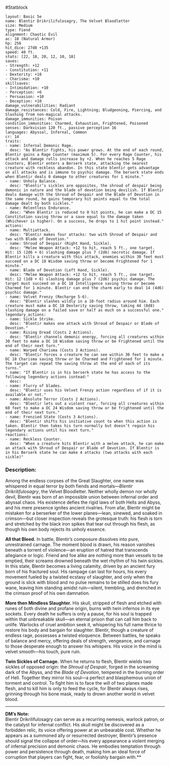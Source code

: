 #Statblock 
```statblock 
layout: Basic 5e 
name: Blentir Drikrilifulosagry, The Velvet Bloodletter
size: Medium
type: Fiend
alignment: Chaotic Evil
ac: 18 (Natural Armor)
hp: 256
hit_dice: 27d8 +135
speed: 40 ft.
stats: [22, 18, 20, 12, 10, 18]
saves: 
- Strength: +12
- Constitution: +11
- Dexterity: +10
- Charisma: +10
skillsaves: 
- Intimidation: +10
- Perception: +6
- Persuasion: +10
- Deception: +10
damage_vulnerabilities: Radiant 
damage_resistances: Cold, Fire, Lightning; Bludgeoning, Piercing, and Slashing from non-magical attacks.
damage_immunities: Poison
condition_immunities: Charmed, Exhaustion, Frightened, Poisoned
senses: Darkvision 120 ft., passive perception 16
languages: Abyssal, Infernal, Common
cr: 14
traits: 
- name: Infernal Demonic Rage.
  desc: "As Blentir fights, his power grows. At the end of each round, Blentir gains a Rage Counter (maximum 5). For every Rage Counter, his attack and damage rolls increase by +2. When he reaches 5 Rage Counters, Blentir enters a Berserk state, attacking the nearest creature with reckless abandon. In this state blentir gets advantage on all attacks and is immune to psychic damage. The berserk state ends when Blentir deals 0 damage to other creatures for 1 minute."
- name: Unholy Balance.
  desc: "Blentir’s sickles are opposites, the shroud of despair being demonic in nature and the blade of devotion being devilish. If Blentir deals damage with the Shroud of Despair and the Blade of Devotion in the same round, he gains temporary hit points equal to the total damage dealt by both sickles."
- name: Relentless Endurance.
  desc: "When Blentir is reduced to 0 hit points, he can make a DC 15 Constitution saving throw or a save equal to the damage taken (Whichever is higher). On a success, he drops to 1 hit point instead."
actions: 
- name: Multiattack.
  desc: "Blentir makes four attacks: two with Shroud of Despair and two with Blade of Devotion."
- name: Shroud of Despair (Right Hand, Sickle).
  desc: "Melee Weapon Attack: +12 to hit, reach 5 ft., one target. Hit: 15 (2d6 + 6) slashing damage plus 7 (2d6) necrotic damage. If Blentir kills a creature with this attack, enemies within 30 feet must succeed on a DC 18 Wisdom saving throw or become Frightened for 1 minute."
- name: Blade of Devotion (Left Hand, Sickle).
  desc: "Melee Weapon Attack: +12 to hit, reach 5 ft., one target. Hit: 12 (1d8 + 6) slashing damage plus 7 (2d6) psychic damage. The target must succeed on a DC 18 Intelligence saving throw or become Charmed for 1 minute. Blentir can end the charm early to deal 14 (4d6) psychic damage."
- name: Velvet Frenzy (Recharge 5-6).
  desc: "Blentir slashes wildly in a 10-foot radius around him. Each creature must make a DC 18 Dexterity saving throw, taking 44 (8d8) slashing damage on a failed save or half as much on a successful one."
legendary_actions: 
- name: Sickle Strike.
  desc: "Blentir makes one attack with Shroud of Despair or Blade of Devotion."
- name: Rising Dread (Costs 2 Actions).
  desc: "Blentir channels demonic energy, forcing all creatures within 30 feet to make a DC 18 Wisdom saving throw or be Frightened until the end of their next turn."
- name: Warped Charisma (Costs 3 Actions).
  desc: "Blentir forces a creature he can see within 30 feet to make a DC 18 Charisma saving throw or be Charmed and Frightened for 1 minute. The target can repeat the saving throw at the end of each of its turns."
- name: "If Blentir is in his berserk state he has access to the following legendary actions isntead:"
  desc: 
- name: Flurry of blades.
  desc: "Blentir uses his Velvet Frenzy action regardless of if it is available or not."
- name: Absolute Terror (Costs 2 Actions).
  desc: "Blentir lets out a violent roar, forcing all creatures within 60 feet to make a DC 24 Wisdom saving throw or be frightened until the end of their next turn."
- name: Frenzied State (Costs 3 Actions).
  desc: "Blentir shifts his initiative count to when this action is taken. Blentir then takes his turn normally but doesn’t regain his legendary actions until his next turn."
reactions: 
- name: Reckless Counter.
  desc: "When a creature hits Blentir with a melee attack, he can make an attack with Shroud of Despair or Blade of Devotion. If Blentir is in his Berserk state he can make 4 attacks (two attacks with each sickle)"
```

### Description:
Among the endless corpses of the Great Slaughter, one name was whispered in equal terror by both fiends and mortals—_Blentir Drikrilifulosagry_, the Velvet Bloodletter. Neither wholly demon nor wholly devil, Blentir was born of an impossible union between infernal order and abyssal chaos. His existence defies the rigid laws of both Hells and Abyss, and his mere presence ignites ancient rivalries. From afar, Blentir might be mistaken for a berserker of the lower planes—lean, sinewed, and soaked in crimson—but closer inspection reveals the grotesque truth: his flesh is torn and stretched by the black iron spikes that tear out through his flesh, as though his own body rejects its unholy essence.

**All that Bleed.** In battle, Blentir’s composure dissolves into pure, unrestrained carnage. The moment blood is drawn, his reason vanishes beneath a torrent of violence—an eruption of hatred that transcends allegiance or logic. Friend and foe alike are nothing more than vessels to be emptied, their screams drowned beneath the wet rhythm of his twin sickles. In this state, Blentir becomes a living calamity, driven by an ancient fury born of his fractured soul. His rampage can last for hours, his every movement fueled by a twisted ecstasy of slaughter, and only when the ground is slick with blood and no pulse remains to be stilled does his fury wane, leaving him standing amidst ruin—silent, trembling, and drenched in the crimson proof of his own damnation.

**More then Mindless Slaughter.** His skull, stripped of flesh and etched with runes of both divine and profane origin, burns with twin infernos in its eye sockets. Every death he suffers is only a pause, for his soul is trapped within that unbreakable skull—an eternal prison that can call him back to unlife. Warlocks of cruel ambition seek it, whispering his full name thrice to restore his body and bargain for slaughter. Blentir, though a creature of endless rage, possesses a twisted eloquence. Between battles, he speaks of balance and mercy, offering deals of strength, vengeance, and carnage to those desperate enough to answer his whispers. His voice in the mind is velvet smooth—his touch, pure ruin.

**Twin Sickles of Carnage.** When he returns to flesh, Blentir wields two sickles of opposed origin: the _Shroud of Despair_, forged in the screaming dark of the Abyss, and the _Blade of Devotion_, tempered in the burning order of Hell. Together they mirror his soul—a perfect and blasphemous union of torment and control. To fight him is to face the will of two planes made flesh, and to kill him is only to feed the cycle, for Blentir always rises, grinning through his bone mask, ready to drown another world in velvet blood.

---

**DM’s Note:**  
Blentir Drikrilifulosagry can serve as a recurring nemesis, warlock patron, or the catalyst for infernal conflict. His skull might be discovered as a forbidden relic, its voice offering power at an unbearable cost. Whether he appears as a summoned ally or resurrected destroyer, Blentir’s presence should signal the collapse of order—his every appearance a violent merging of infernal precision and demonic chaos. He embodies temptation through power and persistence through death, making him an ideal force of corruption that players can fight, fear, or foolishly bargain with.**